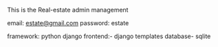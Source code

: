 This is the Real-estate admin management

email: estate@gmail.com
password: estate


framework: python django
frontend:- django templates
database- sqlite 



